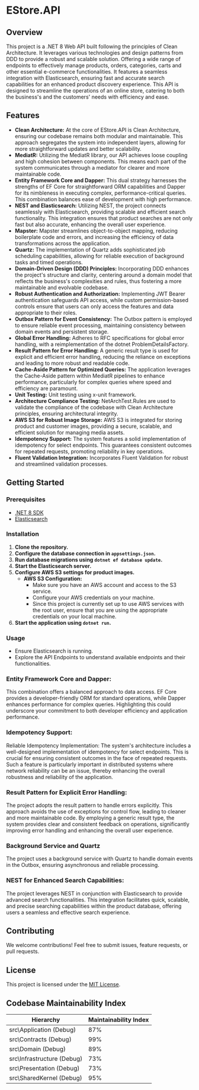 # EStore.API

## Overview

This project is a .NET 8 Web API built following the principles of Clean Architecture.
It leverages various technologies and design patterns from DDD to provide a robust and scalable solution.
Offering a wide range of endpoints to effectively manage products, orders, categories, carts and other essential e-commerce functionalities.
It features a seamless integration with Elasticsearch, ensuring fast and accurate search capabilities for an enhanced product discovery experience.
This API is designed to streamline the operations of an online store, catering to both the business's and the customers' needs with efficiency and ease.

## Features

- **Clean Architecture:** At the core of EStore.API is Clean Architecture, ensuring our codebase remains both modular and maintainable. This approach segregates the system into independent layers, allowing for more straightforward updates and better scalability.
- **MediatR:** Utilizing the MediatR library, our API achieves loose coupling and high cohesion between components. This means each part of the system communicates through a mediator for clearer and more maintainable code.
- **Entity Framework Core and Dapper:** This dual strategy harnesses the strengths of EF Core for straightforward ORM capabilities and Dapper for its nimbleness in executing complex, performance-critical queries. This combination balances ease of development with high performance.
- **NEST and Elasticsearch:** Utilizing NEST, the project connects seamlessly with Elasticsearch, providing scalable and efficient search functionality. This integration ensures that product searches are not only fast but also accurate, enhancing the overall user experience.
- **Mapster:** Mapster streamlines object-to-object mapping, reducing boilerplate code and errors, and increasing the efficiency of data transformations across the application.
- **Quartz:** The implementation of Quartz adds sophisticated job scheduling capabilities, allowing for reliable execution of background tasks and timed operations.
- **Domain-Driven Design (DDD) Principles:** Incorporating DDD enhances the project's structure and clarity, centering around a domain model that reflects the business's complexities and rules, thus fostering a more maintainable and evolvable codebase.
- **Robust Authentication and Authorization:** Implementing JWT Bearer authentication safeguards API access, while custom permission-based controls ensure that users can only access the features and data appropriate to their roles.
- **Outbox Pattern for Event Consistency:** The Outbox pattern is employed to ensure reliable event processing, maintaining consistency between domain events and persistent storage.
- **Global Error Handling:** Adheres to RFC specifications for global error handling, with a reimplementation of the dotnet ProblemDetailsFactory.
- **Result Pattern for Error Handling:** A generic result type is used for explicit and efficient error handling, reducing the reliance on exceptions and leading to more robust and readable code.
- **Cache-Aside Pattern for Optimized Queries:** The application leverages the Cache-Aside pattern within MediatR pipelines to enhance performance, particularly for complex queries where speed and efficiency are paramount.
- **Unit Testing:** Unit testing using x-unit framework.
- **Architecture Compliance Testing:** NetArchTest.Rules are used to validate the compliance of the codebase with Clean Architecture principles, ensuring architectural integrity.
- **AWS S3 for Robust Image Storage:** AWS S3 is integrated for storing product and customer images, providing a secure, scalable, and efficient solution for managing media assets.
- **Idempotency Support:** The system features a solid implementation of idempotency for select endpoints. This guarantees consistent outcomes for repeated requests, promoting reliability in key operations.
- **Fluent Validation Integration:** Incorporates Fluent Validation for robust and streamlined validation processes.

## Getting Started

### Prerequisites

- [.NET 8 SDK](https://dotnet.microsoft.com/download)
- [Elasticsearch](https://www.elastic.co/guide/en/elasticsearch/reference/current/install-elasticsearch.html)

### Installation

1. **Clone the repository.**
2. **Configure the database connection in `appsettings.json`.**
3. **Run database migrations using `dotnet ef database update`.**
4. **Start the Elasticsearch server.**
5. **Configure AWS S3 settings for product images.**
   - **AWS S3 Configuration:**
     - Make sure you have an AWS account and access to the S3 service.
     - Configure your AWS credentials on your machine.
     - Since this project is currently set up to use AWS services with the root user, ensure that you are using the appropriate credentials on your local machine.
6. **Start the application using `dotnet run`.**

### Usage

- Ensure Elasticsearch is running.
- Explore the API Endpoints to understand available endpoints and their functionalities.

### Entity Framework Core and Dapper: 
This combination offers a balanced approach to data access.
EF Core provides a developer-friendly ORM for standard operations, while Dapper enhances performance for complex queries.
Highlighting this could underscore your commitment to both developer efficiency and application performance.


### Idempotency Support:
Reliable Idempotency Implementation: 
The system's architecture includes a well-designed implementation of idempotency for select endpoints.
This is crucial for ensuring consistent outcomes in the face of repeated requests.
Such a feature is particularly important in distributed systems where network reliability can be an issue,
thereby enhancing the overall robustness and reliability of the application.

### Result Pattern for Explicit Error Handling:
The project adopts the result pattern to handle errors explicitly.
This approach avoids the use of exceptions for control flow,
leading to cleaner and more maintainable code.
By employing a generic result type, the system provides clear and consistent feedback on operations,
significantly improving error handling and enhancing the overall user experience.

### Background Service and Quartz

The project uses a background service with Quartz to handle domain events in the Outbox,
ensuring asynchronous and reliable processing.

### NEST for Enhanced Search Capabilities:
The project leverages NEST in conjunction with Elasticsearch to provide advanced search functionalities.
This integration facilitates quick, scalable, and precise searching capabilities within the product database,
offering users a seamless and effective search experience.

## Contributing

We welcome contributions! Feel free to submit issues, feature requests, or pull requests.

## License

This project is licensed under the [MIT License](LICENSE).

## Codebase Maintainability Index

| Hierarchy                    | Maintainability Index  |
|------------------------------|------------------------|
| src\Application (Debug)      | 87%                    |
| src\Contracts (Debug)        | 99%                    |
| src\Domain (Debug)           | 89%                    |
| src\Infrastructure (Debug)   | 73%                    |
| src\Presentation (Debug)     | 73%                    |
| src\SharedKernel (Debug)     | 95%                    |
